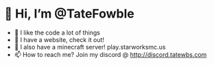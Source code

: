 # 👋 Hi, I’m @TateFowble
- 👀 I like the code a lot of things
- 🌱 I have a website, check it out!
- 💞️ I also have a minecraft server! play.starworksmc.us
- 📫 How to reach me? Join my discord @ http://discord.tatewbs.com

<!---
TateFowble/TateFowble is a ✨ special ✨ repository because its `README.md` (this file) appears on your GitHub profile.
You can click the Preview link to take a look at your changes.
--->
